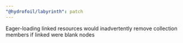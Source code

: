 ```yaml
---
"@hydrofoil/labyrinth": patch
---
```


Eager-loading linked resources would inadvertently remove collection members if linked were blank nodes
